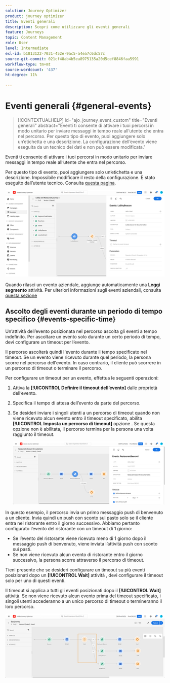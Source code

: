 ```yaml
---
solution: Journey Optimizer
product: journey optimizer
title: Eventi generali
description: Scopri come utilizzare gli eventi generali
feature: Journeys
topic: Content Management
role: User
level: Intermediate
exl-id: b1813122-7031-452e-9ac5-a4ea7c6dc57c
source-git-commit: 021cf48ab4b5ea8975135a20d5cef8846faa5991
workflow-type: tm+mt
source-wordcount: '437'
ht-degree: 11%

---
```


# Eventi generali {#general-events}

>[!CONTEXTUALHELP]
>id="ajo_journey_event_custom"
>title="Eventi generali"
>abstract="Eventi ti consente di attivare i tuoi percorsi in modo unitario per inviare messaggi in tempo reale all’utente che entra nel percorso. Per questo tipo di evento, puoi aggiungere solo un’etichetta e una descrizione. La configurazione dell’evento viene eseguita da un tecnico dei dati e non può essere modificata."

Eventi ti consente di attivare i tuoi percorsi in modo unitario per inviare messaggi in tempo reale all’utente che entra nel percorso.

Per questo tipo di evento, puoi aggiungere solo un’etichetta e una descrizione. Impossibile modificare il resto della configurazione. È stato eseguito dall’utente tecnico. Consulta [questa pagina](../event/about-events.md).

![](assets/general-events.png)

Quando rilasci un evento aziendale, aggiunge automaticamente una **Leggi segmento** attività. Per ulteriori informazioni sugli eventi aziendali, consulta [questa sezione](../event/about-events.md)

## Ascolto degli eventi durante un periodo di tempo specifico {#events-specific-time}

Un’attività dell’evento posizionata nel percorso ascolta gli eventi a tempo indefinito. Per ascoltare un evento solo durante un certo periodo di tempo, devi configurare un timeout per l’evento.

Il percorso ascolterà quindi l&#39;evento durante il tempo specificato nel timeout. Se un evento viene ricevuto durante quel periodo, la persona scorre nel percorso dell&#39;evento. In caso contrario, il cliente può scorrere in un percorso di timeout o terminare il percorso.

Per configurare un timeout per un evento, effettua le seguenti operazioni:

1. Attiva la **[!UICONTROL Definire il timeout dell’evento]** dalle proprietà dell’evento.

1. Specifica il tempo di attesa dell’evento da parte del percorso.

1. Se desideri inviare i singoli utenti a un percorso di timeout quando non viene ricevuto alcun evento entro il timeout specificato, abilita **[!UICONTROL Imposta un percorso di timeout]** opzione . Se questa opzione non è abilitata, il percorso termina per la persona una volta raggiunto il timeout.

   ![](assets/event-timeout.png)

In questo esempio, il percorso invia un primo messaggio push di benvenuto a un cliente. Invia quindi un push con sconto sul pasto solo se il cliente entra nel ristorante entro il giorno successivo. Abbiamo pertanto configurato l’evento del ristorante con un timeout di 1 giorno:

* Se l’evento del ristorante viene ricevuto meno di 1 giorno dopo il messaggio push di benvenuto, viene inviata l’attività push con sconto sui pasti.
* Se non viene ricevuto alcun evento di ristorante entro il giorno successivo, la persona scorre attraverso il percorso di timeout.

Tieni presente che se desideri configurare un timeout su più eventi posizionati dopo un **[!UICONTROL Wait]** attività , devi configurare il timeout solo per uno di questi eventi.

Il timeout si applica a tutti gli eventi posizionati dopo il **[!UICONTROL Wait]** attività. Se non viene ricevuto alcun evento prima del timeout specificato, i singoli utenti accederanno a un unico percorso di timeout o termineranno il loro percorso.

![](assets/event-timeout-group.png)
